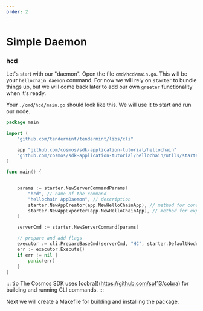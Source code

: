 ```yaml
---
order: 2
---
```


# Simple Daemon

### hcd

Let's start with our "daemon". Open the file `cmd/hcd/main.go`. This will be
your `hellochain daemon` command. For now we will rely on `starter` to bundle
things up, but we will come back later to add our own `greeter` functionality
when it's ready.

Your `./cmd/hcd/main.go` should look like this. We will use it to start and run
our node.

```go
package main

import (
	"github.com/tendermint/tendermint/libs/cli"

	app "github.com/cosmos/sdk-application-tutorial/hellochain"
	"github.com/cosmos/sdk-application-tutorial/hellochain/utils/starter"
)

func main() {


	params := starter.NewServerCommandParams(
		"hcd", // name of the command
		"hellochain AppDaemon", // description
		starter.NewAppCreator(app.NewHelloChainApp), // method for constructing an app
		starter.NewAppExporter(app.NewHelloChainApp), // method for exporting chain state
	)

	serverCmd := starter.NewServerCommand(params)

	// prepare and add flags
	executor := cli.PrepareBaseCmd(serverCmd, "HC", starter.DefaultNodeHome)
	err := executor.Execute()
	if err != nil {
		panic(err)
	}
}
```

::: tip
The Cosmos SDK uses [cobra])(https://github.com/spf13/cobra) for building and
running CLI commands.
:::

Next we will create a Makefile for building and installing the package.

